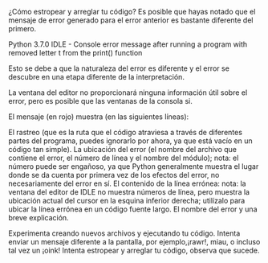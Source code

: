 ¿Cómo estropear y arreglar tu código?
Es posible que hayas notado que el mensaje de error generado para el error anterior es bastante diferente del primero.

Python 3.7.0 IDLE - Console error message after running a program with removed letter t from the print() function

Esto se debe a que la naturaleza del error es diferente y el error se descubre en una etapa diferente de la interpretación.

La ventana del editor no proporcionará ninguna información útil sobre el error, pero es posible que las ventanas de la consola si.

El mensaje (en rojo) muestra (en las siguientes líneas):

El rastreo (que es la ruta que el código atraviesa a través de diferentes partes del programa, puedes ignorarlo por ahora, ya que está vacío en un código tan simple).
La ubicación del error (el nombre del archivo que contiene el error, el número de línea y el nombre del módulo); nota: el número puede ser engañoso, ya que Python generalmente muestra el lugar donde se da cuenta por primera vez de los efectos del error, no necesariamente del error en sí.
El contenido de la línea errónea: nota: la ventana del editor de IDLE no muestra números de línea, pero muestra la ubicación actual del cursor en la esquina inferior derecha; utilízalo para ubicar la línea errónea en un código fuente largo.
El nombre del error y una breve explicación.

Experimenta creando nuevos archivos y ejecutando tu código. Intenta enviar un mensaje diferente a la pantalla, por ejemplo,¡rawr!, miau, o incluso tal vez un ¡oink! Intenta estropear y arreglar tu código, observa que sucede.